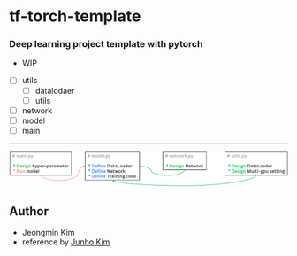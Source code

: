 # tf-torch-template
###  Deep learning project template with pytorch

+ WIP
 -[ ] utils
   - [ ] datalodaer
   - [ ] utils
 -[ ] network
 -[ ] model
 -[ ] main

---
<div align="center">
  <img src="./assets/code_structure.png">
</div>


## Author

+ Jeongmin Kim
+ reference by [Junho Kim](http://bit.ly/jhkim_resume)
